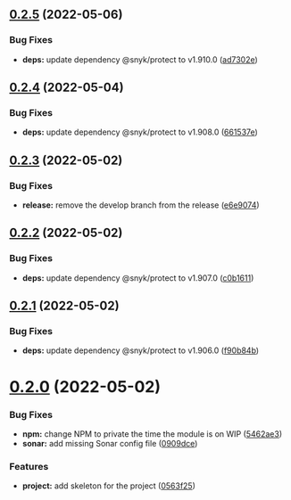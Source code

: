 ## [0.2.5](https://github.com/timoa/app-stores-metrics/compare/v0.2.4...v0.2.5) (2022-05-06)


### Bug Fixes

* **deps:** update dependency @snyk/protect to v1.910.0 ([ad7302e](https://github.com/timoa/app-stores-metrics/commit/ad7302e3867fbdb860571420ff5c2da9b81f1a26))

## [0.2.4](https://github.com/timoa/app-stores-metrics/compare/v0.2.3...v0.2.4) (2022-05-04)


### Bug Fixes

* **deps:** update dependency @snyk/protect to v1.908.0 ([661537e](https://github.com/timoa/app-stores-metrics/commit/661537e234f0f2e9b9ee85dd1883b26acfa503da))

## [0.2.3](https://github.com/timoa/app-stores-metrics/compare/v0.2.2...v0.2.3) (2022-05-02)


### Bug Fixes

* **release:** remove the develop branch from the release ([e6e9074](https://github.com/timoa/app-stores-metrics/commit/e6e9074a957940975a3aa92a7dec5a339c62726b))

## [0.2.2](https://github.com/timoa/app-stores-metrics/compare/v0.2.1...v0.2.2) (2022-05-02)


### Bug Fixes

* **deps:** update dependency @snyk/protect to v1.907.0 ([c0b1611](https://github.com/timoa/app-stores-metrics/commit/c0b1611ef161249079cc437348a36f693d0f491c))

## [0.2.1](https://github.com/timoa/app-stores-metrics/compare/v0.2.0...v0.2.1) (2022-05-02)


### Bug Fixes

* **deps:** update dependency @snyk/protect to v1.906.0 ([f90b84b](https://github.com/timoa/app-stores-metrics/commit/f90b84b3ed73f6626a750c9b9693a8ee63063e0f))

# [0.2.0](https://github.com/timoa/app-stores-metrics/compare/v0.1.0...v0.2.0) (2022-05-02)


### Bug Fixes

* **npm:** change NPM to private the time the module is on WIP ([5462ae3](https://github.com/timoa/app-stores-metrics/commit/5462ae3a942f8f521726408a784f4e8eaacce39b))
* **sonar:** add missing Sonar config file ([0909dce](https://github.com/timoa/app-stores-metrics/commit/0909dcef730fafe79136cd56d25a6dd262393ef6))


### Features

* **project:** add skeleton for the project ([0563f25](https://github.com/timoa/app-stores-metrics/commit/0563f2507984c6a5b8a364816add240e59033111))
